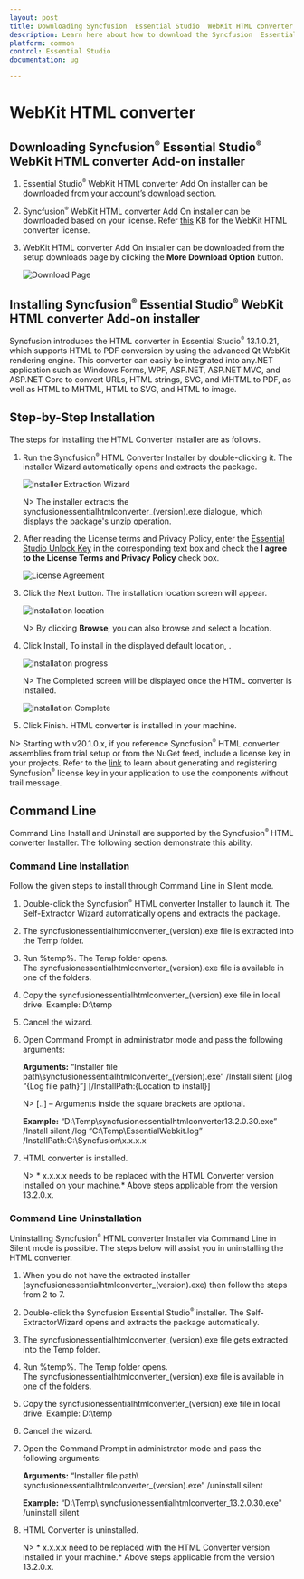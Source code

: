 ```yaml
---
layout: post
title: Downloading Syncfusion  Essential Studio  WebKit HTML converter Add-on installer - Syncfusion
description: Learn here about how to download the Syncfusion  Essential Studio  WebKit HTML converter Add-on installer from our Syncfusion  website with license.
platform: common
control: Essential Studio
documentation: ug

---
```



# WebKit HTML converter


## Downloading Syncfusion<sup style="font-size:70%">&reg;</sup>  Essential Studio<sup style="font-size:70%">&reg;</sup>  WebKit HTML converter Add-on installer

1. Essential Studio<sup style="font-size:70%">&reg;</sup>  WebKit HTML converter Add On installer can be downloaded from your account’s [download](https://help.syncfusion.com/common/essential-studio/download) section. 

2. Syncfusion<sup style="font-size:70%">&reg;</sup>  WebKit HTML converter Add On installer can be downloaded based on your license. Refer [this](https://www.syncfusion.com/kb/10442/who-can-access-source-license) KB for the WebKit HTML converter license.

3. WebKit HTML converter Add On installer can be downloaded from the setup downloads page by clicking the **More Download Option** button.

   ![Download Page](WebKit-HTML-converter-images/WebKitAddOn_Download.png)



## Installing Syncfusion<sup style="font-size:70%">&reg;</sup>  Essential Studio<sup style="font-size:70%">&reg;</sup>  WebKit HTML converter Add-on installer

Syncfusion introduces the HTML converter in Essential Studio<sup style="font-size:70%">&reg;</sup>  13.1.0.21, which supports HTML to PDF conversion by using the advanced Qt WebKit rendering engine. This converter can easily be integrated into any.NET application such as Windows Forms, WPF, ASP.NET, ASP.NET MVC, and ASP.NET Core to convert URLs, HTML strings, SVG, and MHTML to PDF, as well as HTML to MHTML, HTML to SVG, and HTML to image.

## Step-by-Step Installation

The steps for installing the HTML Converter installer are as follows.

1. Run the Syncfusion<sup style="font-size:70%">&reg;</sup>  HTML Converter Installer by double-clicking it. The installer Wizard automatically opens and extracts the package.

   ![Installer Extraction Wizard](WebKit-HTML-converter-images/Step-by-Step-Installation_img1.png)

   

   N> The installer extracts the syncfusionessentialhtmlconverter_(version).exe dialogue, which displays the package's unzip operation.

2. After reading the License terms and Privacy Policy, enter the [Essential Studio Unlock Key](https://www.syncfusion.com/kb/2326/how-to-generate-syncfusion-setup-unlock-key-from-syncfusion-support-account) in the corresponding text box and check the **I agree to the License Terms and Privacy Policy** check box.

   ![License Agreement](WebKit-HTML-converter-images/Step-by-Step-Installation_img5.png)

3. Click the Next button. The installation location screen will appear.

   ![Installation location](WebKit-HTML-converter-images/Step-by-Step-Installation_img6.png)

   N> By clicking **Browse**, you can also browse and select a location.

4. Click Install, To install in the displayed default location, .

   ![Installation progress](WebKit-HTML-converter-images/Step-by-Step-Installation_img8.png)
   
   N> The Completed screen will be displayed once the  HTML converter is installed.
   
   ![Installation Complete](WebKit-HTML-converter-images/Step-by-Step-Installation_img10.png)

5. Click Finish.  HTML converter is installed in your machine.

N> Starting with v20.1.0.x, if you reference Syncfusion<sup style="font-size:70%">&reg;</sup>  HTML converter assemblies from trial setup or from the NuGet feed, include a license key in your projects. Refer to the [link](https://help.syncfusion.com/file-formats/licensing/overview) to learn about generating and registering Syncfusion<sup style="font-size:70%">&reg;</sup>  license key in your application to use the components without trail message.

## Command Line 

Command Line Install and Uninstall are supported by the Syncfusion<sup style="font-size:70%">&reg;</sup>   HTML converter Installer. The following section demonstrate this ability.

### Command Line Installation

Follow the given steps to install through Command Line in Silent mode.

1. Double-click the Syncfusion<sup style="font-size:70%">&reg;</sup>   HTML converter Installer to launch it. The Self-Extractor Wizard automatically opens and extracts the package.
2. The syncfusionessentialhtmlconverter_(version).exe file is extracted into the Temp folder. 
3. Run %temp%. The Temp folder opens. The syncfusionessentialhtmlconverter_(version).exe file is available in one of the folders.
4. Copy the syncfusionessentialhtmlconverter_(version).exe file in local drive. Example: D:\temp
5. Cancel the wizard.
6. Open Command Prompt in administrator mode and pass the following arguments:

   **Arguments:** “Installer file path\syncfusionessentialhtmlconverter_(version).exe” /Install silent [/log “{Log file path}”] [/InstallPath:{Location to install}]

   N> [..] – Arguments inside the square brackets are optional.

   **Example:** “D:\Temp\syncfusionessentialhtmlconverter13.2.0.30.exe” /Install silent /log “C:\Temp\EssentialWebkit.log” /InstallPath:C:\Syncfusion\x.x.x.x 

7.  HTML converter is installed.
    
	N> * x.x.x.x needs to be replaced with the HTML Converter version installed on your machine.* Above steps applicable from the version 13.2.0.x.
   
### Command Line Uninstallation

Uninstalling Syncfusion<sup style="font-size:70%">&reg;</sup>   HTML converter Installer via Command Line in Silent mode is possible. The steps below will assist you in uninstalling the  HTML converter.

1. When you do not have the extracted installer (syncfusionessentialhtmlconverter_(version).exe) then follow the steps from 2 to 7.
2. Double-click the Syncfusion Essential Studio<sup style="font-size:70%">&reg;</sup>  installer. The Self-ExtractorWizard opens and extracts the package automatically.
3. The syncfusionessentialhtmlconverter_(version).exe file gets extracted into the Temp folder.
4. Run %temp%. The Temp folder opens. The syncfusionessentialhtmlconverter_(version).exe file is available in one of the folders.
5. Copy the syncfusionessentialhtmlconverter_(version).exe file in local drive. Example: D:\temp
6. Cancel the wizard.
7. Open the Command Prompt in administrator mode and pass the following arguments: 

   **Arguments:** “Installer file path\ syncfusionessentialhtmlconverter_(version).exe” /uninstall silent 

    **Example:** “D:\Temp\ syncfusionessentialhtmlconverter_13.2.0.30.exe" /uninstall silent

8.  HTML Converter is uninstalled.
    
	N> * x.x.x.x need to be replaced with the HTML Converter version installed in your machine.* Above steps applicable from the version 13.2.0.x.		
